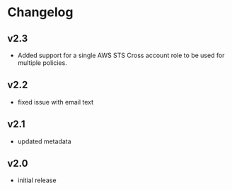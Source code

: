 # Changelog

## v2.3

- Added support for a single AWS STS Cross account role to be used for multiple policies.

## v2.2

- fixed issue with email text

## v2.1

- updated metadata

## v2.0

- initial release
